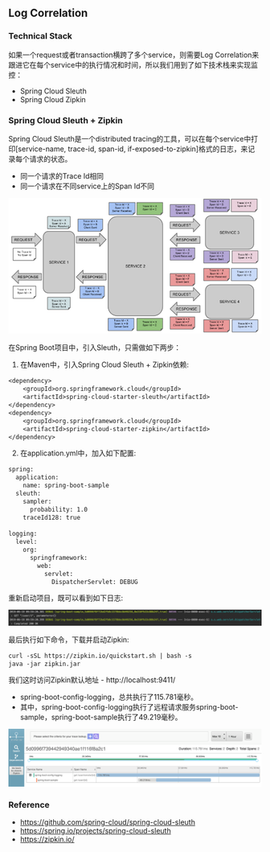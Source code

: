 ## Log Correlation

### Technical Stack

如果一个request或者transaction横跨了多个service，则需要Log Correlation来跟进它在每个service中的执行情况和时间，所以我们用到了如下技术栈来实现监控：

* Spring Cloud Sleuth
* Spring Cloud Zipkin

### Spring Cloud Sleuth + Zipkin

Spring Cloud Sleuth是一个distributed tracing的工具，可以在每个service中打印[service-name, trace-id, span-id, if-exposed-to-zipkin]格式的日志，来记录每个请求的状态。

* 同一个请求的Trace Id相同
* 同一个请求在不同service上的Span Id不同

![trace-id](./trace-id.png)

在Spring Boot项目中，引入Sleuth，只需做如下两步：

1. 在Maven中，引入Spring Cloud Sleuth + Zipkin依赖:

```
<dependency>
    <groupId>org.springframework.cloud</groupId>
    <artifactId>spring-cloud-starter-sleuth</artifactId>
</dependency>
<dependency>
    <groupId>org.springframework.cloud</groupId>
    <artifactId>spring-cloud-starter-zipkin</artifactId>
</dependency>
```

2. 在application.yml中，加入如下配置:

```
spring:
  application:
    name: spring-boot-sample
  sleuth:
    sampler:
      probability: 1.0
    traceId128: true

logging:
  level:
    org:
      springframework:
        web:
          servlet:
            DispatcherServlet: DEBUG
```

重新启动项目，既可以看到如下日志:

![log](./log.png)

最后执行如下命令，下载并启动Zipkin:

```
curl -sSL https://zipkin.io/quickstart.sh | bash -s
java -jar zipkin.jar
```

我们这时访问Zipkin默认地址 - http://localhost:9411/

* spring-boot-config-logging，总共执行了115.781毫秒。
* 其中，spring-boot-config-logging执行了远程请求服务spring-boot-sample，spring-boot-sample执行了49.219毫秒。

![zipkin](./zipkin.png)

### Reference
* https://github.com/spring-cloud/spring-cloud-sleuth
* https://spring.io/projects/spring-cloud-sleuth
* https://zipkin.io/
